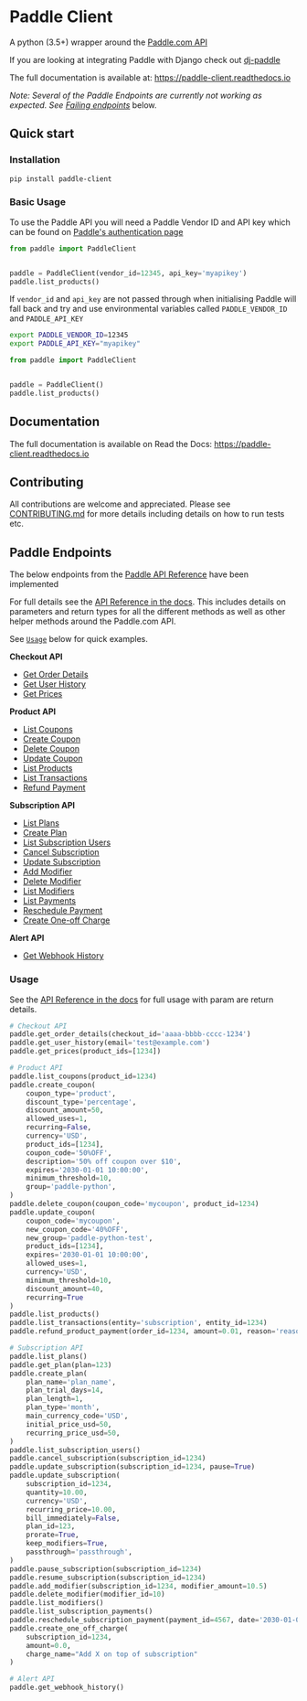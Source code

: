 # Paddle Client

A python (3.5+) wrapper around the [Paddle.com API](https://developer.paddle.com/api-reference/intro)

If you are looking at integrating Paddle with Django check out [dj-paddle](https://github.com/paddle-python/dj-paddle)

The full documentation is available at: https://paddle-client.readthedocs.io

_Note: Several of the Paddle Endpoints are currently not working as expected. See [Failing endpoints](#failing-endpoints)_ below.

## Quick start

### Installation

```bash
pip install paddle-client
```


### Basic Usage

To use the Paddle API you will need a Paddle Vendor ID and API key which can be found on [Paddle's authentication page](https://vendors.paddle.com/authentication)

```python
from paddle import PaddleClient


paddle = PaddleClient(vendor_id=12345, api_key='myapikey')
paddle.list_products()
```

If `vendor_id` and `api_key` are not passed through when initialising Paddle will fall back and try and use environmental variables called `PADDLE_VENDOR_ID` and `PADDLE_API_KEY`
```bash
export PADDLE_VENDOR_ID=12345
export PADDLE_API_KEY="myapikey"
```

```python
from paddle import PaddleClient


paddle = PaddleClient()
paddle.list_products()
```


## Documentation

The full documentation is available on Read the Docs: https://paddle-client.readthedocs.io


## Contributing

All contributions are welcome and appreciated. Please see [CONTRIBUTING.md](https://github.com/paddle-python/paddle-client/blob/master/CONTRIBUTING.md) for more details including details on how to run tests etc.


## Paddle Endpoints

The below endpoints from the [Paddle API Reference](https://developer.paddle.com/api-reference) have been implemented

For full details see the [API Reference in the docs](https://paddle-client.readthedocs.io/en/latest/api_reference.html). This includes details on parameters and return types for all the different methods as well as other helper methods around the Paddle.com API.

See [`Usage`](#usage) below for quick examples.

**Checkout API**
* [Get Order Details](https://developer.paddle.com/api-reference/checkout-api/order-information/getorder)
* [Get User History](https://checkout.paddle.com/api/2.0/user/history)
* [Get Prices](https://developer.paddle.com/api-reference/checkout-api/prices/getprices)

**Product API**
* [List Coupons](https://developer.paddle.com/api-reference/product-api/coupons/listcoupons)
* [Create Coupon](https://developer.paddle.com/api-reference/product-api/coupons/createcoupon)
* [Delete Coupon](https://developer.paddle.com/api-reference/product-api/coupons/deletecoupon)
* [Update Coupon](https://developer.paddle.com/api-reference/product-api/coupons/updatecoupon)
* [List Products](https://developer.paddle.com/api-reference/product-api/products/getproducts)
* [List Transactions](https://developer.paddle.com/api-reference/product-api/transactions/listtransactions)
* [Refund Payment](https://developer.paddle.com/api-reference/product-api/payments/refundpayment)

**Subscription API**
* [List Plans](https://developer.paddle.com/api-reference/subscription-api/plans/listplans)
* [Create Plan](https://developer.paddle.com/api-reference/subscription-api/plans/createplan)
* [List Subscription Users](https://developer.paddle.com/api-reference/subscription-api/subscription-users/listusers)
* [Cancel Subscription](https://developer.paddle.com/api-reference/subscription-api/subscription-users/canceluser)
* [Update Subscription](https://developer.paddle.com/api-reference/subscription-api/subscription-users/updateuser)
* [Add Modifier](https://developer.paddle.com/api-reference/subscription-api/modifiers/createmodifier)
* [Delete Modifier](https://developer.paddle.com/api-reference/subscription-api/modifiers/deletemodifier)
* [List Modifiers](https://developer.paddle.com/api-reference/subscription-api/modifiers/listmodifiers)
* [List Payments](https://developer.paddle.com/api-reference/subscription-api/payments/listpayments)
* [Reschedule Payment](https://developer.paddle.com/api-reference/subscription-api/payments/updatepayment)
* [Create One-off Charge](https://developer.paddle.com/api-reference/subscription-api/one-off-charges/createcharge)

**Alert API**
* [Get Webhook History](https://developer.paddle.com/api-reference/alert-api/webhooks/webhooks)


### Usage

See the [API Reference in the docs](https://paddle-client.readthedocs.io/en/latest/api_reference.html) for full usage with param are return details.

```python
# Checkout API
paddle.get_order_details(checkout_id='aaaa-bbbb-cccc-1234')
paddle.get_user_history(email='test@example.com')
paddle.get_prices(product_ids=[1234])

# Product API
paddle.list_coupons(product_id=1234)
paddle.create_coupon(
    coupon_type='product',
    discount_type='percentage',
    discount_amount=50,
    allowed_uses=1,
    recurring=False,
    currency='USD',
    product_ids=[1234],
    coupon_code='50%OFF',
    description='50% off coupon over $10',
    expires='2030-01-01 10:00:00',
    minimum_threshold=10,
    group='paddle-python',
)
paddle.delete_coupon(coupon_code='mycoupon', product_id=1234)
paddle.update_coupon(
    coupon_code='mycoupon',
    new_coupon_code='40%OFF',
    new_group='paddle-python-test',
    product_ids=[1234],
    expires='2030-01-01 10:00:00',
    allowed_uses=1,
    currency='USD',
    minimum_threshold=10,
    discount_amount=40,
    recurring=True
)
paddle.list_products()
paddle.list_transactions(entity='subscription', entity_id=1234)
paddle.refund_product_payment(order_id=1234, amount=0.01, reason='reason')

# Subscription API
paddle.list_plans()
paddle.get_plan(plan=123)
paddle.create_plan(
    plan_name='plan_name',
    plan_trial_days=14,
    plan_length=1,
    plan_type='month',
    main_currency_code='USD',
    initial_price_usd=50,
    recurring_price_usd=50,
)
paddle.list_subscription_users()
paddle.cancel_subscription(subscription_id=1234)
paddle.update_subscription(subscription_id=1234, pause=True)
paddle.update_subscription(
    subscription_id=1234,
    quantity=10.00,
    currency='USD',
    recurring_price=10.00,
    bill_immediately=False,
    plan_id=123,
    prorate=True,
    keep_modifiers=True,
    passthrough='passthrough',
)
paddle.pause_subscription(subscription_id=1234)
paddle.resume_subscription(subscription_id=1234)
paddle.add_modifier(subscription_id=1234, modifier_amount=10.5)
paddle.delete_modifier(modifier_id=10)
paddle.list_modifiers()
paddle.list_subscription_payments()
paddle.reschedule_subscription_payment(payment_id=4567, date='2030-01-01')
paddle.create_one_off_charge(
    subscription_id=1234,
    amount=0.0,
    charge_name="Add X on top of subscription"
)

# Alert API
paddle.get_webhook_history()
```
